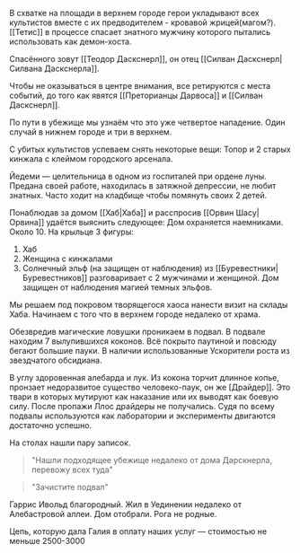 В схватке на площади  в верхнем городе герои укладывают всех культистов вместе с их предводителем - кровавой жрицей(магом?). [[Тетис]] в процессе спасает знатного мужчину которого пытались использовать как демон-хоста. 

Спасённого зовут [[Теодор Даскснерл]], он отец [[Силван Даскснерл|Силвана Даскснерла]].

Чтобы не оказываться в центре внимания, все ретируются с места событий, до того как явятся [[Преторианцы Дарвоса]] и [[Силван Даскснерл]].

По пути в убежище  мы узнаём что это уже четвертое нападение. Один случай в нижнем городе и три в верхнем.

С убитых культистов успеваем снять некоторые вещи:
Топор и 2 старых кинжала с клеймом городского арсенала.

Йедеми — целительница в одном из госпиталей при ордене луны. Предана своей работе, находилась в затяжной депрессии, не любит знатных. Часто ходит на кладбище чтобы помянуть своих 2 детей. 

Понаблюдав за домом [[Хаб|Хаба]] и расспросив [[Орвин Шасу|Орвина]]  удаётся выяснить следующее: 
Дом охраняется наемниками. Около 10. На крыльце 3 фигуры: 
1. Хаб
2. Женщина с кинжалами
3. Солнечный эльф (на защищен от наблюдения)
   из [[Буревестники|Буревестников]] разговаривает с 2 мужчинами и женщиной. Дом защищен от наблюдения  магией темных эльфов. 

Мы решаем под покровом творящегося хаоса нанести визит на склады Хаба. Начинаем с того что в верхнем городе недалеко от храма.

Обезвредив магические ловушки проникаем в подвал.
В подвале находим 7 вылупившихся коконов. Всё покрыто паутиной и повсюду бегают большие пауки. В наличии использованные Ускорители роста из звездчатого обсидиана. 

В углу здоровенная алебарда и лук. Из кокона торчит длинное копье, пронзает недоразвитое существо человеко-паук, он же [Драйдер]]. Это твари в которых мутируют как наказание или их выводят как боевую силу. После пропажи Ллос драйдеры не получались. Судя по всему подвалы используются как лаборатории и эксперименты двигаются достаточно успешно.

На столах нашли пару записок.

> "Нашли подходящее убежище недалеко от дома Дарскнерла, перевожу всех туда"

> "Зачистите подвал"


Гаррис Ивольд благородный. Жил в Уединении недалеко от Алебастровой аллеи. Дом отобрали. Рога не родные.


Цепь, которую дала Галия в оплату наших услуг — стоимостью не меньше 2500-3000

